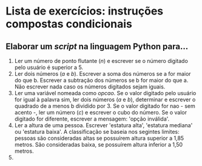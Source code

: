 # Lista de exercícios: instruções compostas condicionais

## Elaborar um *script* na linguagem Python para...  
1. Ler um número de ponto flutante (*n*) e escrever se o número digitado pelo usuário é superior a 5.  
2. Ler dois números (*a* e *b*). Escrever a soma dos números se a for maior do que b. Escrever a subtração dos números se b for maior do que a. Não escrever  nada caso os números digitados sejam iguais.  
3. Ler uma variável nomeada como *opcao*. Se o valor digitado pelo usuário for igual à palavra sim, ler dois números (*a* e *b*), determinar e escrever o quadrado de a menos b dividido por 3. Se o valor digitado for nao - sem acento -, ler um número (*c*) e escrever o cubo do número. Se o valor digitado for diferente, escrever a mensagem: 'opção inválida'.
4. Ler a altura de uma pessoa. Escrever 'estatura alta', 'estatura mediana' ou 'estatura baixa'. A classificação se baseia nos segintes limites: pessoas são consideradas altas se possuírem altura superior a 1,85 metros. São consideradas baixa, se possuírem altura inferior a 1,50 metros.
5. 
